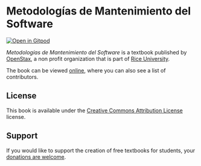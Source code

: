 # Metodologías de Mantenimiento del Software

[![Open in Gitpod](https://gitpod.io/button/open-in-gitpod.svg)](https://gitpod.io/from-referrer/)

_Metodologías de Mantenimiento del Software_ is a textbook published by [OpenStax](https://openstax.org/), a non profit organization that is part of [Rice University](https://www.rice.edu/).

The book can be viewed [online](https://github.com/cnx-user-books/cnxbook-metodologias-de-mantenimiento-del-software/releases/latest), where you can also see a list of contributors.

## License
This book is available under the [Creative Commons Attribution License](./LICENSE) license.

## Support
If you would like to support the creation of free textbooks for students, your [donations are welcome](https://riceconnect.rice.edu/donation/support-openstax-banner).
